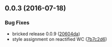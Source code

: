 <a name="0.0.3"></a>
## 0.0.3 (2016-07-18)


### Bug Fixes

* bricked release 0.0.9 ([20604da](https://bitbucket.org/atlassian/atlaskit/commits/20604da))
* style assignment on reactified WC ([7b7c2d6](https://bitbucket.org/atlassian/atlaskit/commits/7b7c2d6))



